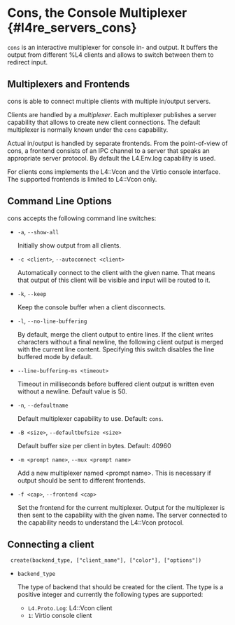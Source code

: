 # Cons, the Console Multiplexer {#l4re_servers_cons}

`cons` is an interactive multiplexer for console in- and output. It buffers the
output from different %L4 clients and allows to switch between them to redirect
input.

## Multiplexers and Frontends

cons is able to connect multiple clients with multiple in/output
servers.

Clients are handled by a _multiplexer_. Each multiplexer publishes
a server capability that allows to create new client connections. The
default multiplexer is normally known under the `cons` capability.

Actual in/output is handled by separate frontends. From the
point-of-view of cons, a frontend consists of an IPC channel to
a server that speaks an appropriate server protocol. By default
the L4.Env.log capability is used.

For clients cons implements the L4::Vcon and the Virtio console interface.
The supported frontends is limited to L4::Vcon only.

## Command Line Options

cons accepts the following command line switches:

* `-a`, `--show-all`

  Initially show output from all clients.

* `-c <client>`, `--autoconnect <client>`

  Automatically connect to the client with the given name.
  That means that output of this client will be visible and
  input will be routed to it.

* `-k`, `--keep`

  Keep the console buffer when a client disconnects.

* `-l`, `--no-line-buffering`

  By default, merge the client output to entire lines. If the client writes
  characters without a final newline, the following client output is merged
  with the current line content. Specifying this switch disables the line
  buffered mode by default.

* `--line-buffering-ms <timeout>`

  Timeout in milliseconds before buffered client output is written even
  without a newline. Default value is 50.

* `-n`, `--defaultname`

  Default multiplexer capability to use. Default: `cons`.

* `-B <size>`, `--defaultbufsize <size>`

  Default buffer size per client in bytes. Default: 40960

* `-m <prompt name>`, `--mux <prompt name>`

  Add a new multiplexer named \<prompt name\>. This is necessary if output
  should be sent to different frontends.

* `-f <cap>`, `--frontend <cap>`

    Set the frontend for the current multiplexer. Output for the multiplexer
    is then sent to the capability with the given name. The server connected
    to the capability needs to understand the L4::Vcon protocol.


## Connecting a client

     create(backend_type, ["client_name"], ["color"], ["options"])

* `backend_type`

   The type of backend that should be created for the client. The type is a
   positive integer and currently the following types are supported:
   * `L4.Proto.Log`: L4::Vcon client
   * `1`: Virtio console client
